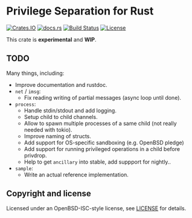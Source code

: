 # Privilege Separation for Rust

[![Crates.IO](https://img.shields.io/crates/v/privsep.svg)](https://crates.io/crates/privsep)
[![docs.rs](https://docs.rs/privsep/badge.svg)](https://docs.rs/privsep)
[![Build Status](https://github.com/reyk/privsep-rs/actions/workflows/build.yml/badge.svg)](https://github.com/reyk/privsep-rs/actions/workflows/build.yml)
[![License](https://img.shields.io/badge/license-ISC-blue.svg)](https://raw.githubusercontent.com/reyk/privsep-rs/main/LICENSE)

This crate is **experimental** and **WIP**.

## TODO

Many things, including:

- Improve documentation and rustdoc.
- `net` / `imsg`:
  - Fix reading writing of partial messages (async loop until done).
- `process`:
  - Handle stdin/stdout and add logging.
  - Setup child to child channels.
  - Allow to spawn multiple processes of a same child (not really needed with tokio).
  - Improve naming of structs.
  - Add support for OS-specific sandboxing (e.g. OpenBSD pledge)
  - Add support for running privileged operations in a child before privdrop.
  - Help to get `ancillary` into stable, add suppport for nightly..
- `sample`:
  - Write an actual reference implementation.

## Copyright and license

Licensed under an OpenBSD-ISC-style license, see [LICENSE](LICENSE) for details.
